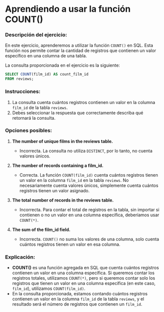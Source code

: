 # Aprendiendo a usar la función COUNT()

### Descripción del ejercicio:

En este ejercicio, aprenderemos a utilizar la función `COUNT()` en SQL. Esta función nos permite contar la cantidad de registros que contienen un valor específico en una columna de una tabla.

La consulta proporcionada en el ejercicio es la siguiente:

```sql
SELECT COUNT(film_id) AS count_film_id 
FROM reviews;
```

### Instrucciones:

1. La consulta cuenta cuántos registros contienen un valor en la columna `film_id` de la tabla `reviews`.
2. Debes seleccionar la respuesta que correctamente describa qué retornará la consulta.

### Opciones posibles:

1. **The number of unique films in the reviews table.**  
   - Incorrecta. La consulta no utiliza `DISTINCT`, por lo tanto, no cuenta valores únicos.
   
2. **The number of records containing a film_id.**  
   - Correcta. La función `COUNT(film_id)` cuenta cuántos registros tienen un valor en la columna `film_id` en la tabla `reviews`. No necesariamente cuenta valores únicos, simplemente cuenta cuántos registros tienen un valor asignado.
   
3. **The total number of records in the reviews table.**  
   - Incorrecta. Para contar el total de registros en la tabla, sin importar si contienen o no un valor en una columna específica, deberíamos usar `COUNT(*)`.
   
4. **The sum of the film_id field.**  
   - Incorrecta. `COUNT()` no suma los valores de una columna, solo cuenta cuántos registros tienen un valor en esa columna.

### Explicación:

- **COUNT()** es una función agregada en SQL que cuenta cuántos registros contienen un valor en una columna específica. Si queremos contar los registros totales, utilizamos `COUNT(*)`, pero si queremos contar solo los registros que tienen un valor en una columna específica (en este caso, `film_id`), utilizamos `COUNT(film_id)`.
- En la consulta proporcionada, estamos contando cuántos registros contienen un valor en la columna `film_id` de la tabla `reviews`, y el resultado será el número de registros que contienen un `film_id`.